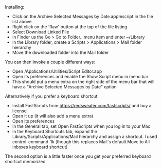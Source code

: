 
Installing:

- Click on the Archive Selected Messages by Date.applescript in the file list above
- Right click on the 'Raw' button at the top of the file listing
- Select Download Linked File
- In Finder us the Go > Go to Folder.. menu item and enter ~/Library
- In the Library folder, create a Scripts > Applications > Mail folder hierarchy
- Move the downloaded folder into the Mail folder
 
You can then invoke a couple different ways:

- Open /Applications/Utilities/Script Editor.app
- Open its preferences and enable the Show Script menu in menu bar
- This should put a menu extra on the right side of the menu bar that will have a "Archive Selected Messages by Date" option

Alternatively if you prefer a keyboard shortcut:

- Install FastScripts from https://redsweater.com/fastscripts/ and buy a license
- Open it up (it will also add a menu extra)
- Open its preferences
- In the General tab, set Open FastScripts when you log in to your Mac
- In the Keyboard Shortcuts tab, expand the Library/Scripts/Applications/Mail hierarchy and assign a shortcut. I used control-command-1k (though this replaces Mail's default Move to All Inboxes keyboard shortcut)

The second option is a little faster once you get your preferred keyboard shortcut memorized

